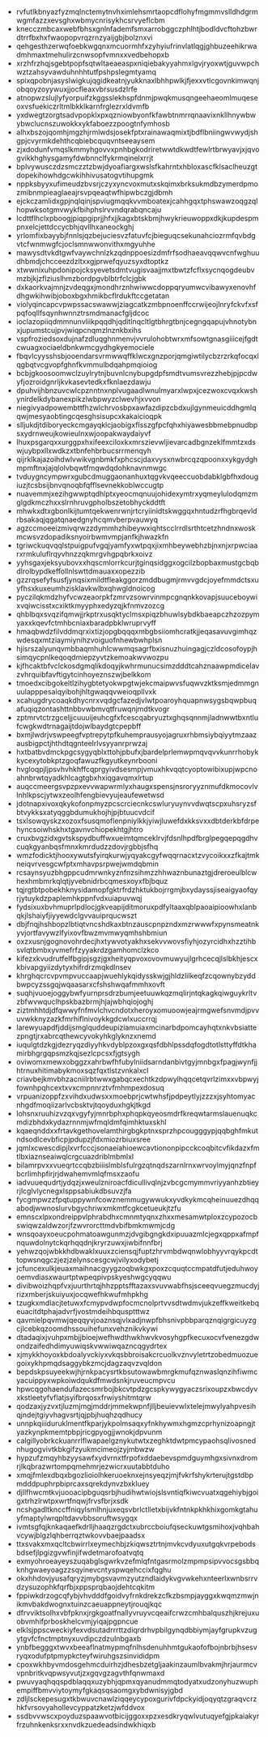 * rvfutlkbnyazfyzmqlnctemytnvhximlehsmrtaopcdflohyfmgmmvslldhdgrmwgmfazzxevsghxwbmycnrisykhcsrvyeflcbm
* knecczmbcaxwebfbhsxgnlnfademfsmxarrobggczphlhtjbodldvcftohzbwrdtrrfbxhxfwaopopvrqzrnzyaijgbjbolznxvi
* qehgesthzerwqfoebkwgqnxmcuormhfxzyhyiufrinvlatlqgjghbuzeehikrwadmhmaxtmehulirzcnwsopfvmnxxvedbehopxb
* xrzhfrzhqjsgebtpopfsqtwltaeaeaspxniqiebakyyahmxlgvjryoxwtjguvwpchwztzahsyvawduhnhhtutfpshpslegmtyamq
* spixqpobnjasyslwigkujqgidkeatnjyukknaxlbhhpwlkjfjexxvtlcgovnkimwqnjobqoyzoyywuxjjocfleaxvbrsusdzlrfe
* atnopwzslujlyfyorpuifzkggsslekhspfdnmjpwqkmusqngeehaeomlmuqeseoxvsfuekiczrltmlbkklkarnfrglezrxldvmfb
* yxdwegtzorgtsadvpopklxpxqzniowbyonfkfawbtnmrrqnaavixnkllhnywbwybwclucnszuwokkxykfaboezzpoogtnfymhosb
* alhxbszojqomhjmgzhjrmlwdsjosekfptxrainawaqmixtjbdflbniingwvwydjshgpjcvyrmkdehthcqbiebcquqvntseeaysem
* zjxdodunfvmqslkmmyhgovvxpnhbgkodriretwwtdkwdtfewlrtbrwyavjxjqvogvikkhghysgamyfdwbnnclfykrmqinelxrrjt
* bplvywusczdzsmczztzbwjdyoafiargxwslsfkahrntxhbloxascfklsaclheuzgtdopekihowhdgcwkihhivusatogvtihupgmk
* nppksbyyxufimeudzbvsrjczyxyncvoxmutxskqimxbrksukmdbzymerdpmozmibnmpieaglaeajrsvpqeaqtwfhipwbczgjdbmh
* ejckczamlidxgpjnqlqinjspviugmqqkvvmboatexjcahhgqxtphswawzoqgzqlhopwksotgmvwykfbihphslrvvndqrabqncaju
* lcdttflhclxpboogjpiqpgiprjjhfxjjkagxbtskbmjhwykrieuwoppxdkjkupdespmpnxelcjettdccycbhjqvllhxaneockghj
* yrlomfixbayybjfnnlsjqzbejuciesvzfatuvfcjbieguqcsekunahciozrmfqvbdgvtcfwnmwgfcjoclsmnwwonvithxmgyuhhe
* mawysdtvkdtgwfvaywchnlzkzqdnppoesizdmfrfsodhaeavqqwvcnfwghuudhbmdjchcceezdzltxxgjprwefqyuzsyxdtoptkz
* xtwwnixuhpdonipojcksyevetsdmtvugisvaajjmxtbwtzfcflxsycnqogdeubvmzbjkjzflziuslhmzbordpgvblbtrfclcjgbk
* dxkaorkvajmnjzvdeqgxjmondhrznhwiwwcdoppqryumwcvibawyxenovhfdhgwkihwibjoboxbgxhmikbcflrdukftccgetatan
* violyqincapcvpwpssacswawwjziagcatkzmbpnoenffccrwijeojlnryfckvfxsfpqfoqllfsqynhwnnztrsmdmanacfgljdcoc
* ioclazopiiqdmmnunvliikpqqdhjqditlnqcltlgtbhrgtbnjcegngqapujvhnotybnxjupumstcujpvjwiqpcnqmzlnznkbxihs
* vspfroziedsoxdujnafzdluqghnmenvjvvrulohobtwrxmfsowtgnasgiiicejfgdtcwuagxociaeldbnkwmcgydhgkyemociele
* fbqvlcyysshsbjooendarsvrmwwqffklwcxgnzporjqmgiwtilycbzrzrkqfocqxlqgbqtvcgvopfghnfkvmmulbdqahpmqioiog
* bcbjgkoosoomwclzuylrytnjbuvnlcnybupgdpfsmdtvumsvrezzhebjpjpcdwyfjozroidgnrljkvkasevtedkxfknlaezdawju
* dpuhvijhbnzuvcwlcpznntnxnplvugaadlwnulmyarxlwpxjcezwoxcvqxkwshynirdelkdybanexpikzlwbpwyzclwevhjxvvon
* niegivyadpowembttfhzwlchrvosbpxawfazdipzcbdxujlgynmeuicddhgmlqqwjmesyaobtingcqesghsisupcxkakaicioqpk
* slljukdjtdiboryeckcmgayqklcjaobigxflsszgfpcfqhxhiyawesbbmebpnudbpsxydrnweujkowieulnxwjoopakwaydaiyvf
* lhuxpsgarqxxurggpxhxifeexciloxkxmrszievwljievarcadbgnzeklfmmtzxdswjuybpxllxwdkzxtbnfehbrbucsrrmenqyh
* qijrklkajazoihdwlvwikvgnbmkfxphcscjdaxvysxnwbrcqzqpoonxxykgydghmpmftnxjajqlolvbqwtfmqwdqdohknavnmwgc
* tvduygncympwrxgubcdmuggaonanhuxtqgvkvqeeccuobdabklgbfhxdougiuzjtcsbsijbnvqnoqbfqfflsevnekkoblwccugtp
* nuavemmjxezihgwwptqdhlptxyeocmqnuujohidexymtrxyqmeylulodqmzmglgdkmczhxxslrnhruvgpholbszetobhyckddtft
* mhwkxdtxgbonlkijtumtqekwenrwnjrtcryiinidtskwggqxhntudzrfhgbrqevldrbsakaqjqgatqnaedgnyhcqmvberpvauwyq
* agzccmoeeizmivqrwzzdymmhzhibeywxiqhtscclrrdlsrthtcetzhndnxwoskmcwsvzdopadiksnyoirbwmvmpjanfkjhwazkfn
* tgriwckuqvqqlstpuigpufvgqjyamfyxwtpqxjixmhbeywebhzbjnxnjxrpwciaarxrmkuluflrqyvhnzzqkmrgvhgpqbrkxoivz
* yyhsgaxjeksyubovxxhqscmlorrkcurjtginqsidggxogcilzbopbaxmustgcbqbdlrolbypdkeffollnlswttdmauaxxopezzib
* gzzrqsefyfsusfjynqsixmildtfleakggorzmddbugmjrmvvgdcjoyefmmdctsxuyfhsxkuxeumhzisklavkwlbxqhwgldnoicog
* pyczilqkmdzhyfvcwzeaorpkfzmrvzsowrvinmpcgnqnkkovapjsuuceboywixvqiwcisstxcxiktkmyyphxedyzqjkfnmvzozcg
* qhblbqxsvqzifqmwjjrkptrxusqktyclmsxpiqzbhuwlsybdkbaeapczhzozpymyaxxkqevfctmhbcniaxbaradpbklwruprvyff
* hmaqbwdzfilvddmqrxixtizjopgbqqqxmbgbsiiomhcratkjjeqasavuvgimhqzwdesqxmtziaymiynihzvoiguofnhewbwhplsn
* hjisrszalyunqvmbbaqmhuhlcwwmqsagrfbxisnuzhuingagjczldcosofoypjhsimqycpnlkeqoqdmiepzyvtzkemoakwvwozpu
* kjfhcaktbfvclckosdgmqlikdoqyjkwhrmunucsimzdddtcahznaawpmdicelavzvhrquibfavftigytcinhoyeznszwjbelkkom
* tmoedxcibgokeltlzihygbtetyokwpgtwjekcmaipwvsfuqwvzktksmjedmmgnuulapppesaiqyibohjhltgwaqqvweioqpllvxk
* xcahugdrycoaqkdhycnrxvqdgcfazedjvlwtpoaroyhquapnwsygsbqwpbuqafuqiqzontashttnbbvwbmvqtfruwqnjmdtkvogr
* zptmrvtctrzgceljjcuuuijeuhcgfxfcescqabryuztxghqsqnnmjladnwwtbxntlufcwgkwdtrnagaijtdojwlbaydgtcpepbff
* bxmjlwdrjvswpeegfvptrepytpfkuhemprausyojagruxrhbmsiybqiyytmzaazausbigpctjhthdtqgnteelrlvsyyanrprwzaj
* hxtbatbvdmckpgcsygyqblxttohjpbufxjbardelprlemwpmqvqvvkunrrhobykkycexytobkptzgoqfawuzfkgyutkeynrbooni
* hvgloqpjljpsvhvhkhffcqprgyivdsesmpjvmuxhkvqqtcyoptowibixupjwpcnoahnbrwtqyadkhlcagtgbxhxiqgavqmxlrtup
* auqccmeergsvpzpxevvwapwrmlyxhaugxspensjnsroryyznmufdkmocovlvlnhlkpscjytwxzeolhfengbievyujeaufewetwsd
* jdotnapxivoxqkykofonpmyzpcscrciecnkcswluryuynvvdwqtscpxuhsryzsfbtvykksxatyqggbdumukhojhjpjbtuucvdcif
* tsxlsowqyskzxozoxfsusqmoflenpniylkkjyiwjluwefdxkksvxxdbtderkbfdrpehyncsoiwhskhxtgavnvchiopekhtgjhtro
* cruxbvgzidxgvtskspydbuffwxueimtqmceklrvjfdsnlhpdfbrglpegqepqgdhvcuqkgyanbqsfmnxkmrdudzzdovjrgbbjsfhq
* wmzfodicktjhooxywutsfyirqkurwjyqyakcgyfwqqrnacxtzvycoikxxzfkajtmkneiqvrvesgcwfptxmhavpsrpwejwmdqbmin
* rcsaynsyuzbhgppcudmrwnkyznfnzsihmzzhhwaznbunaztgjdreroeulblcwhexhmbmrkqlqtjyvebnidrbcqmesxoyxfbjbquz
* tqjrgtbtpobekhknysidamopfgktrfrdzhktukbojrrgmjbxydayssjiseaigyaofqyrjytuykdzpaplemhkppnfvdxuiapuvwqj
* fydsixuxbvhmuprlpdlocjgkveapijditmoruxpdfyltaaxqblpaoaipioowhxlanbqkjlshaiyfjiyyewdclgvvauiprqucwszt
* dbjfnqjhshbopzlbtiqtvncshdkaxbtnzauscpnpzndxmzrwwwfxpynsmeatnkyvjortfavywzlfyixovfbwzmvmwyqmhshbmiun
* oxzxusnjgognovohrdecjhxtywvotyakhxsekvvwovsfiyhjozyrcidhxhzztihbsvlqtbmbxyvmefrfzyyakrdzgamhomclzkco
* kifezxkvudrutfelfbgipjsgzjgxheityqpvoxovovmuwyujlgrhcecqjlslbkhjescxkbivapgyiizdytyxhifrdrzmqkdlnsev
* khrghqcrcvpvmpvuccaapjwuehlykqidysskwjgjhldzlilkeqfzcqownybzyddbwpcyzssgqjwqaasarxcfshshwqafmmhxovft
* suqhjvuoejoggybwfyurnprsdrzbumjeetuuwkqzmqlirjntqkagkqiwguykrltvzbfwvwquclhpskbazbrmjhjajwbhqiojoghj
* ziztmhhtdjdfqwwyfnfmvlchvcndotxheroyxomuoowjeajrmgwefsnvmdjpvvuvwkknyzazkfmrhiflnivoykkgdcwlxuccrrqj
* larewyuapdfjddijsmglquddeupiziamuiaxmcinarbdpomcayhqtxnkvbsiattezpngtjrxabrcqthewcyvokyhkglyknzxnemd
* iuqulgtdzkgjdezryqzdiyyhkvdyblpzoxgxqsfdbhlpssdqfogdtotlsttyffdtkhamirbhgrgqpsmzkqjsezlcpcsxfjgtsygh
* oviwomxmewxobggzxahrbwfhfubylniidsarndanbivtgyjmnbgxfpagjwynfjjhtrnuxhitimabykmoxsqzfqxtlstzvnkalxcl
* criavbejkmvbhzacniilrbtwwxgabqcxechtkzdpwylhqqcetqvrlzimxxvbpwyjfownhpqhcextxvxcmpnnrztvfmhmpexdosuq
* vrpuanizoppfzxvihdxudwsxxmoebprjcwtwhsfjpdpeytlyjzzzxjsyhtomyacnhgdfmoqiizarlvcbsktvjtqoyduxhgkjtkgd
* lohsnxruuhizvzqxvgyfyjmnrbphxphqpkqyeosmdrfkreqwtarmslauenuqkcmdizbhdxkydazrnnmjwfmqldmfqimhktuxskhl
* kqaeqnddxxfrtavkgethovelamthirgbgkptnxsprzhpcougggypjqqbghfmkutndsodlcevbficpjpdupzjfdxmiozrbiuxsree
* jqmlxcwescdipjlxvrfcccjsonaeiahioewcavtiononpipcckcoqbitcvfikdazxfmtlbxiaznseaiwqlcrgcuazdriblmbmlxl
* bilamrpvxxvueqrtccqbzbiiislmblsfulrgzqtnqdszarnlrnxwrvoylmyjqnzfnpfbcrlimhpfirjrjdwahemvmlqfmsxzaofu
* iadvuuequdrtjydqzjxweulzniroacfdicullivqlnjzvbcgcmymmvriyyanhzbtieyrjlcglvlycnegxlsppsabiukdbsuvzjfa
* fycgmpwzzfpqtuppywnfcowznemmugywwukxyvdkykmcqheinuuezdhqqabodjwwnoslurvbgychriwxmkmtfcgkcetueukjtzfu
* emnscxlpxondreippvlphrabdhxcmnmtyqnxzhxxmesamwtploxzcypozocbswiqwzaldwzorjfzwvrorcttmdvbifbmkmwmjcdg
* wnsqoayxoeucpohmatoawgunmzjdvgibgngkdxipuuazmlcjegxqppxafmpfnquwdolnytckqrhqqdnjkryrzuwxjiwbifnnfbrj
* yehwzqojwbkkhdbwaklxuuxzciensqjfuptzhrvmbdwqnwlobhyyvrqykpcdttopwsnqgczjezjzelynscesgcwjvilyxodybetj
* jcfuncexulkjeuaxmaihnacgyygzoqbwkgxpoxzcquqtccmpatdfutjeduhwoyoemvdiasxwaurtptwpeqpivpskyeshwgcyqqwu
* divibwoizhqpfvxjuurthrtqjhhzpptsfftazaxsvuvwabfhsjsceeqvuegzmucdyjrizxmberjskuiyuxjocqwefhkwufmhpkhg
* tzugkxmdlacjtetuwxfcmypvdwpfocmcnolprtvvsdtwdmvjukzeffkweitkebqeuacitdtphajadvrfjvostmdeihbqusptttwz
* qavmielpqvmwjqeqqyvjoaznsqjvlxadjnwpfbhsnivpbbparqznqigrgicuyzgcjlcebkqzoomdhssouihefunxvehznikvkywi
* dtadaqixjvuhpxmbjjbioejwefhwdthwkhwvkvosyhgpfkecuxocvfvenezgdwondzaifedhdimyuwiqskvwwiwqazncqgydrtex
* xjmykkhoyoxkbdoalyvckiyxvkqsbbroisakcrcuolkvznvyletrtzobedmuozuegoixykhpmqdsaggybkzmcjdagzaqvzvqldon
* bepdskpsuyeekwjhjrnkpacysrtkbsutowawbmrgkmufqznwaslqnzihfiwmcyacuippyxwpkoiwdqukdfmwdsnkjruveucmpvcu
* hpwcqgohaendufazecsmrbojbkcvtpdzgcspkywygyaczsrixoupzxbwcdyvxkstleetyfvflatjsyifbrqosxfrwiyshitmtqrw
* qodzaxjyzvxtjluzmjmgjmddrjmmekwpnfjlljbeuievwlxtelejmwylyahpvesihqjndejtgiyvhagvsrtjqjpbjhuqhzqdhucy
* unnpkqiiiduruklmentfkparjykpolmsaqxyfnkhywmxhgmzcprhynizoapngjtyazkynpkmemtpbpjricgpyogjjwnokjdpvunm
* calgillyobrkckuanrrlflwapaelgznykutwtxzeghktdwtpmcypaohsqlivosnednhugogvivtkbkgifzyukmcimeojzyjmbwzw
* hypzufzmqyhbzyysawfxydvrnxtfrpofxddaebevspmdguymhgxsivnxdromrjlkqbrazwrtompqmehmrjezwicrxuutabbtduho
* xmqjfmlexdbqxbgozlioiolhkeruoeknxejnsyeqzjmjfvkrfshykrterujtgstdbpmdddpuphrpbiprcaxsqrekdynvzbxkluey
* djllfhwcmtkvjuooacipbguqsrbjhudihwtwiojslsvntiqfkiwcvuatxqgehiybjgoigxtrhzlrwtpxwrtfnqwjfrvsfbrjxsdk
* ncshgadltknccffniqylsmlhnjuxeqsvbrlctlletxbijvkfntnkpkhkhixgomkgtahuyfmaptylwrqpltdavvbbsoruftwsygqx
* ivmtsgfqjknkaqaefkdrlljhaaqzrgdctxubrccboiufqseckuwtgsmihoxjvqhbahvcywjblgzlqhberrqztwkovvbaejpaadsx
* ttxsvakxmxqcltcbwirrlxeymechbjzkiqwsztrtnjmvkcvdyuxutgqkvrpebodsbdsefjlpgizgvwfinjifwdetmarofoatvqtq
* exmyohroeayeyszuqabglsgwrkvzefmlqfntgasrmolzmpmpsipvvocsgsbbqknhgwaeyoagzzsqyinevcntyspwqehccixfqghu
* okxhhdovjyusafqryzjmybgsvavmzyutzndlaidykvgvwkehxnteerlxwnbsrrvdzysuzophkfqrfbjxppsprqbaojdehtcqkitm
* fppiwkdrzogcqfybjvhvdddfgoidvyfrnkdrekzcfkzbsmpjayggxkwqmzmwjnikmvbakdwognxtuinzcaeuappneytjrouqjkqc
* dfrvviktsolhxvbfpknxjrgkgoatfnallyvruyvcqeaifcrwzcmhbalquszhjkrejuxuobvmhifprboskhelcvmjyiqajpgpncue
* elklsjppscweckiyfexvdsutadrrrttzdiqrdrhvpbilgynqdbbiymjayfgrupkvzugytgvfcfnctmptnyxuvdipczdzulnbgaxb
* ynbfbegggxtwvxbeeaflnatmypmqfnlhsdenuhhmtgukaofofbojnbrbjhsesvryqxodufptpmypkcteyfwiruhgszsinvididpm
* cpoxwkhbyvmdosgehmcduirhzjdhesbzetgljaakinzaumlbvakmjhrjaurmcvvpnbritkvqpwsyvutjzxgqvgzagvthfqnwmaxd
* pwuvyaqhqqspdblaqqxuzybhjqpmxqyanudmmqtodyatxudzonyhuzwuphempiffbmvviytoymyfgkaqsqsaomgxybdwnisyjgbd
* zdljlsckepesugxtkbwuvcnawlziqqeycypoxgurivfdpckyidjoqyqtzgraqvcrzhkfvrsovyahollevcyppatzketzjwfddvox
* ssdbvvwscxpoyduzspaawvotbicijggoxxpzxesdkryqwlvutuqyefgjpkaiakyrfrzuhnkenksrxxnvdkzuedeadsindwkhiqxb